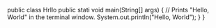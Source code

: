 public class Hrllo
   public stati void main(String[] args) {
      // Prints "Hello, World" in the terminal window.
      System.out.println("Hello, World");
   }
}
